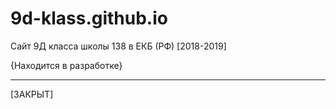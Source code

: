 # 9d-klass.github.io
Сайт 9Д класса школы 138 в ЕКБ (РФ) [2018-2019] 

{Находится в разработке}

---

[ЗАКРЫТ]
